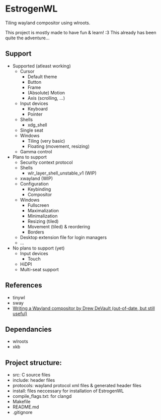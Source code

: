 # EstrogenWL

Tiling wayland compositor using wlroots.

This project is mostly made to have fun & learn! :3
This already has been quite the adventure...

## Support

- Supported (atleast working)
  - Cursor
    - Default theme
    - Button
    - Frame
    - (Absolute) Motion
    - Axis (scrolling, …)
  - Input devices
    - Keyboard
    - Pointer
  - Shells
    - xdg_shell
  - Single seat
  - Windows
    - Tiling (very basic)
    - Floating (movement, resizing)
  - Gamma control
- Plans to support
  - Security context protocol
  - Shells
    - wlr\_layer\_shell\_unstable\_v1 (WIP)
  - xwayland (WIP)
  - Configuration
    - Keybinding
    - Compositor
  - Windows
    - Fullscreen
    - Maximalization
    - Minimalization
    - Resizing (tiled)
    - Movement (tiled) & reordering
    - Borders
  - Desktop extension file for login managers
  - …
- No plans to support (yet)
  - Input devices
    - Touch
  - HiDPI
  - Multi-seat support

## References
- tinywl
- sway
- [Writing a Wayland compositor by Drew DeVault (out-of-date, but still useful)](https://drewdevault.com/2018/02/17/Writing-a-Wayland-compositor-1.html)

## Dependancies
- wlroots
- xkb

## Project structure:
- src: C source files
- include: header files
- protocols: wayland protocol xml files & generated header files
- install: files neccessary for installation of EstrogenWL
- compile_flags.txt: for clangd
- Makefile
- README.md
- .gitignore
